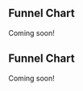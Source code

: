 <!-- --8<-- [start:usage] -->
## Funnel Chart
Coming soon!
<!-- ### Simple
=== "dx"

    ```python
    dx.funnel_chart(df, ...)
    ```
    ![](../screenshots/plotting_funnel_chart_simple1.png)

=== "pd.options.plotting.backend = 'dx'"

    !!! info "Make sure you [enable `dx` as a pandas plotting backend](../plotting/overview.md#enabling-pandas-plotting-backend) first."

    ```python
    df.plot(kind='funnel_chart', x='keyword_column', y='integer_column')
    ```
    ![](../screenshots/plotting_funnel_chart_simple1_pd.png)

### Customized

=== "dx"

    ```python
    dx.funnel_chart(
        df, 
        ...
    )
    ```
    ![](../screenshots/plotting_funnel_chart_custom1.png)

=== "pd.options.plotting.backend = 'dx'"

    !!! info "Make sure you [enable `dx` as a pandas plotting backend](../plotting/overview.md#enabling-pandas-plotting-backend) first."

    ```python
    df.plot(
        kind='funnel_chart',
        ...
    )
    ```
    ![](../screenshots/plotting_funnel_chart_custom1_pd.png) -->

<!-- --8<-- [end:usage] -->

<!-- --8<-- [start:ref] -->
## Funnel Chart
Coming soon!
<!-- ::: src.dx.plotting.dex.funnel_chart -->
<!-- --8<-- [end:ref] -->